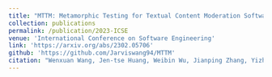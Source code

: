 ```yaml
---
title: "MTTM: Metamorphic Testing for Textual Content Moderation Software"
collection: publications
permalink: /publication/2023-ICSE
venue: 'International Conference on Software Engineering'
link: 'https://arxiv.org/abs/2302.05706'
github: 'https://github.com/Jarviswang94/MTTM'
citation: "Wenxuan Wang, Jen-tse Huang, Weibin Wu, Jianping Zhang, Yizhan Huang, Shuqing Li, Pinjia He*, Michael R. Lyu. <br><i>ICSE'23: International Conference on Software Engineering</i>"
---
```

